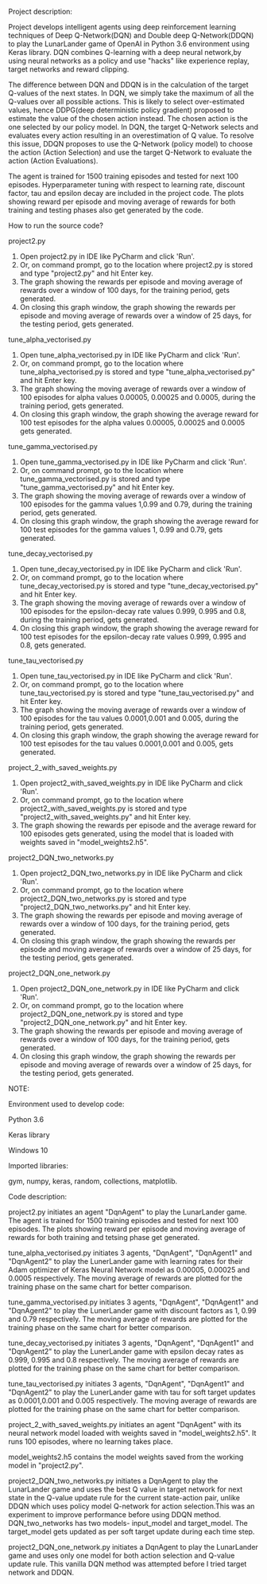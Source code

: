 Project description:

Project develops intelligent agents using deep reinforcement learning techniques of Deep Q-Network(DQN) and Double deep Q-Network(DDQN) to play the LunarLander game of OpenAI in Python 3.6 environment using Keras library. DQN combines Q-learning with a deep neural network,by using neural networks as a policy and use "hacks" like experience replay, target networks and reward clipping.

The difference between DQN and DDQN is in the calculation of the target Q-values of the next states. In DQN, we simply take the maximum of all the Q-values over all possible actions. This is likely to select over-estimated values, hence DDPG(deep deterministic policy gradient) proposed to estimate the value of the chosen action instead. The chosen action is the one selected by our policy model. In DQN, the target Q-Network selects and evaluates every action resulting in an overestimation of Q value. To resolve this issue, DDQN proposes to use the Q-Network (policy model) to choose the action (Action Selection) and use the target Q-Network to evaluate the action (Action Evaluations).

The agent is trained for 1500 training episodes and tested for next 100 episodes. Hyperparameter tuning with respect to learning rate, discount factor, tau and epsilon decay are included in the project code. The plots showing reward per episode and moving average of rewards for both training and testing phases also get generated by the code.

How to run the source code?

project2.py

1. Open project2.py in IDE like PyCharm and click 'Run'.
2. Or, on command prompt, go to the location where project2.py is stored and type "project2.py" and hit Enter key.
3. The graph showing the rewards per episode and moving average of rewards over a window of 100 days, for the training period, gets generated.
4. On closing this graph window, the graph showing the rewards per episode and moving average of rewards over a window of 25 days, for the testing period, gets generated.

tune_alpha_vectorised.py
1. Open tune_alpha_vectorised.py in IDE like PyCharm and click 'Run'.
2. Or, on command prompt, go to the location where tune_alpha_vectorised.py is stored and type "tune_alpha_vectorised.py" and hit Enter key.
3. The graph showing the moving average of rewards over a window of 100 episodes for alpha values 0.00005, 0.00025 and 0.0005, during the training period, gets generated.
4. On closing this graph window, the graph showing the average reward for 100 test episodes for the alpha values 0.00005, 0.00025 and 0.0005 gets generated.

tune_gamma_vectorised.py
1. Open tune_gamma_vectorised.py in IDE like PyCharm and click 'Run'.
2. Or, on command prompt, go to the location where tune_gamma_vectorised.py is stored and type "tune_gamma_vectorised.py" and hit Enter key.
3. The graph showing the moving average of rewards over a window of 100 episodes for the gamma values 1,0.99 and 0.79, during the training period, gets generated.
4. On closing this graph window, the graph showing the average reward for 100 test episodes for the gamma values 1, 0.99 and 0.79, gets generated.

tune_decay_vectorised.py
1. Open tune_decay_vectorised.py in IDE like PyCharm and click 'Run'.
2. Or, on command prompt, go to the location where tune_decay_vectorised.py is stored and type "tune_decay_vectorised.py" and hit Enter key.
3. The graph showing the moving average of rewards over a window of 100 episodes for the epsilon-decay rate values 0.999, 0.995 and 0.8, during the training period, gets generated.
4. On closing this graph window, the graph showing the average reward for 100 test episodes for the epsilon-decay rate values 0.999, 0.995 and 0.8, gets generated.

tune_tau_vectorised.py
1. Open tune_tau_vectorised.py in IDE like PyCharm and click 'Run'.
2. Or, on command prompt, go to the location where tune_tau_vectorised.py is stored and type "tune_tau_vectorised.py" and hit Enter key.
3. The graph showing the moving average of rewards over a window of 100 episodes for the tau values 0.0001,0.001 and 0.005, during the training period, gets generated.
4. On closing this graph window, the graph showing the average reward for 100 test episodes for the tau values 0.0001,0.001 and 0.005, gets generated.

project_2_with_saved_weights.py
1. Open project2_with_saved_weights.py in IDE like PyCharm and click 'Run'.
2. Or, on command prompt, go to the location where project2_with_saved_weights.py is stored and type "project2_with_saved_weights.py" and hit Enter key.
3. The graph showing the rewards per episode and the average reward for 100 episodes gets generated, using the model that is loaded with weights saved in "model_weights2.h5".

project2_DQN_two_networks.py
1. Open project2_DQN_two_networks.py in IDE like PyCharm and click 'Run'.
2. Or, on command prompt, go to the location where project2_DQN_two_networks.py is stored and type "project2_DQN_two_networks.py" and hit Enter key.
3. The graph showing the rewards per episode and moving average of rewards over a window of 100 days, for the training period, gets generated.
4. On closing this graph window, the graph showing the rewards per episode and moving average of rewards over a window of 25 days, for the testing period, gets generated.

project2_DQN_one_network.py
1. Open project2_DQN_one_network.py in IDE like PyCharm and click 'Run'.
2. Or, on command prompt, go to the location where project2_DQN_one_network.py is stored and type "project2_DQN_one_network.py" and hit Enter key.
3. The graph showing the rewards per episode and moving average of rewards over a window of 100 days, for the training period, gets generated.
4. On closing this graph window, the graph showing the rewards per episode and moving average of rewards over a window of 25 days, for the testing period, gets generated.

NOTE:

Environment used to develop code:

Python 3.6 

Keras library

Windows 10

Imported libraries:

gym, numpy, keras, random, collections, matplotlib.

Code description:

project2.py initiates an agent "DqnAgent" to play the LunarLander game. The agent is trained for 1500 training episodes and tested for next 100 episodes. The plots showing reward per episode and moving average of rewards for both training and tetsing phase get generated.

tune_alpha_vectorised.py initiates 3 agents, "DqnAgent", "DqnAgent1" and "DqnAgent2" to play the LunerLander game with learning rates for their Adam optimizer of Keras Neural Network model as 0.00005, 0.00025 and 0.0005 respectively. The moving average of rewards are plotted for the training phase on the same chart for better comparison.

tune_gamma_vectorised.py initiates 3 agents, "DqnAgent", "DqnAgent1" and "DqnAgent2" to play the LunerLander game with discount factors as 1, 0.99 and 0.79 respectively. The moving average of rewards are plotted for the training phase on the same chart for better comparison.

tune_decay_vectorised.py initiates 3 agents, "DqnAgent", "DqnAgent1" and "DqnAgent2" to play the LunerLander game with epsilon decay rates as  0.999, 0.995 and 0.8 respectively. The moving average of rewards are plotted for the training phase on the same chart for better comparison.

tune_tau_vectorised.py initiates 3 agents, "DqnAgent", "DqnAgent1" and "DqnAgent2" to play the LunerLander game with tau for soft target updates as 0.0001,0.001 and 0.005 respectively. The moving average of rewards are plotted for the training  phase on the same chart for better comparison.

project_2_with_saved_weights.py initiates an agent "DqnAgent" with its neural network model loaded with weights saved in "model_weights2.h5". It runs 100 episodes, where no learning takes place. 

model_weights2.h5 contains the model weights saved from the working model in "project2.py".

project2_DQN_two_networks.py initiates a DqnAgent to play the LunarLander game and uses the best Q value in target network for next state in the Q-value update rule for the current state-action pair, unlike DDQN which uses policy model Q-network for action selection.This was an experiment to improve performance before using DDQN method. DQN_two_networks has two models- input_model and target_model. The target_model gets updated as per soft target update during each time step. 

project2_DQN_one_network.py initiates a DqnAgent to play the LunarLander game and uses only one model for both action selection and Q-value update rule. This vanilla DQN method was attempted before I tried target network and DDQN.
